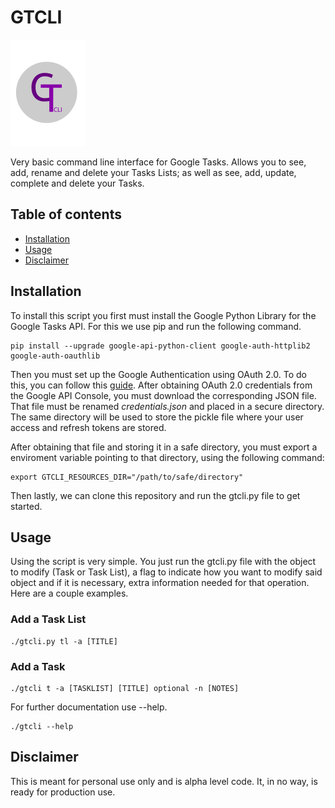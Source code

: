 # GTCLI

![GTCLI Logo](./logo.png)

Very basic command line interface for Google Tasks. Allows you to see, add, rename and delete your Tasks Lists; as well as see, add, update, complete and delete your Tasks.

## Table of contents

* [Installation](#installation)
* [Usage](#usage)
* [Disclaimer](#disclaimer)

## Installation

To install this script you first must install the Google Python Library for the Google Tasks API. For this we use pip and run the following command.

```
pip install --upgrade google-api-python-client google-auth-httplib2 google-auth-oauthlib
```

Then you must set up the Google Authentication using OAuth 2.0. To do this, you can follow this [guide](https://developers.google.com/identity/protocols/OAuth2). 
After obtaining OAuth 2.0 credentials from the Google API Console, you must download the corresponding JSON file. That file must be renamed _credentials.json_ and placed in a secure directory. The same directory will be used to store the pickle file where your user access and refresh tokens are stored.

After obtaining that file and storing it in a safe directory, you must export a enviroment variable pointing to that directory, using the following command:

```
export GTCLI_RESOURCES_DIR="/path/to/safe/directory"
```

Then lastly, we can clone this repository and run the gtcli.py file to get started. 

## Usage

Using the script is very simple. You just run the gtcli.py file with the object to modify (Task or Task List), a flag to indicate how you want to modify said object and if it is necessary, extra information needed for that operation. Here are a couple examples.

### Add a Task List

```
./gtcli.py tl -a [TITLE]
```

### Add a Task 

```
./gtcli t -a [TASKLIST] [TITLE] optional -n [NOTES]
```

For further documentation use --help. 

```
./gtcli --help
```

## Disclaimer

This is meant for personal use only and is alpha level code. It, in no way, is ready for production use. 
